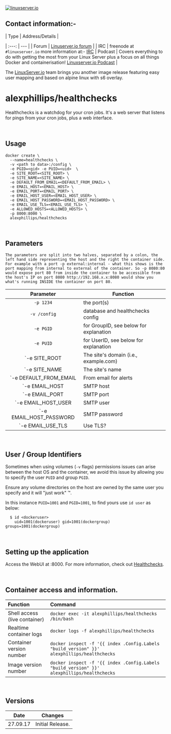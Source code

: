 [linuxserverurl]: https://linuxserver.io
[forumurl]: https://forum.linuxserver.io
[ircurl]: https://www.linuxserver.io/irc/
[podcasturl]: https://www.linuxserver.io/podcast/
[appurl]: www.example.com
[hub]: https://hub.docker.com/r/example/example/


[![linuxserver.io](https://raw.githubusercontent.com/linuxserver/docker-templates/master/linuxserver.io/img/linuxserver_medium.png?v=4&s=4000)][linuxserverurl]


## Contact information:-

| Type | Address/Details |


| :---: | --- |
| Forum | [Linuserver.io forum][forumurl] |
| IRC | freenode at `#linuxserver.io` more information at:- [IRC][ircurl]
| Podcast | Covers everything to do with getting the most from your Linux Server plus a focus on all things Docker and containerisation! [Linuxserver.io Podcast][podcasturl] |


The [LinuxServer.io][linuxserverurl] team brings you another image release featuring easy user mapping and based on alpine linux with s6 overlay.

# alexphillips/healthchecks

Healthchecks is a watchdog for your cron jobs. It's a web server that listens for pings from your cron jobs, plus a web interface.

&nbsp;

## Usage

```
docker create \
  --name=healthchecks \
  -v <path to data>:/config \
  -e PGID=<gid> -e PUID=<uid>  \
  -e SITE_ROOT=<SITE_ROOT> \
  -e SITE_NAME=<SITE_NAME> \
  -e DEFAULT_FROM_EMAIL=<DEFAULT_FROM_EMAIL> \
  -e EMAIL_HOST=<EMAIL_HOST> \
  -e EMAIL_PORT=<EMAIL_PORT> \
  -e EMAIL_HOST_USER=<EMAIL_HOST_USER> \
  -e EMAIL_HOST_PASSWORD=<EMAIL_HOST_PASSWORD> \
  -e EMAIL_USE_TLS=<EMAIL_USE_TLS> \
  -e ALLOWED_HOSTS=<ALLOWED_HOSTS> \
  -p 8000:8000 \
  alexphillips/healthchecks
```

&nbsp;

## Parameters

`The parameters are split into two halves, separated by a colon, the left hand side representing the host and the right the container side.
For example with a port -p external:internal - what this shows is the port mapping from internal to external of the container.
So -p 8080:80 would expose port 80 from inside the container to be accessible from the host's IP on port 8080
http://192.168.x.x:8080 would show you what's running INSIDE the container on port 80.`



| Parameter | Function |
| :---: | --- |
| `-p 1234` | the port(s) |
| `-v /config` | database and healthchecks config |
| `-e PGID` | for GroupID, see below for explanation |
| `-e PUID` | for UserID, see below for explanation |
| `-e SITE_ROOT | The site's domain (i.e., example.com) |
| `-e SITE_NAME | The site's name |
| `-e DEFAULT_FROM_EMAIL | From email for alerts |
| `-e EMAIL_HOST | SMTP host |
| `-e EMAIL_PORT | SMTP port |
| `-e EMAIL_HOST_USER | SMTP user |
| `-e EMAIL_HOST_PASSWORD | SMTP password |
| `-e EMAIL_USE_TLS | Use TLS? |

&nbsp;

## User / Group Identifiers

Sometimes when using volumes (`-v` flags) permissions issues can arise between the host OS and the container, we avoid this issue by allowing you to specify the user `PUID` and group `PGID`.

Ensure any volume directories on the host are owned by the same user you specify and it will "just work" &trade;.

In this instance `PUID=1001` and `PGID=1001`, to find yours use `id user` as below:

```
  $ id <dockeruser>
    uid=1001(dockeruser) gid=1001(dockergroup) groups=1001(dockergroup)
```

&nbsp;

## Setting up the application

Access the WebUI at <your-ip>:8000. For more information, check out [Healthchecks](https://github.com/healthchecks/healthchecks).


&nbsp;

## Container access and information.

| Function | Command |
| :--- | :--- |
| Shell access (live container) | `docker exec -it alexphillips/healthchecks /bin/bash` |
| Realtime container logs | `docker logs -f alexphillips/healthchecks` |
| Container version number | `docker inspect -f '{{ index .Config.Labels "build_version" }}' alexphillips/healthchecks` |
| Image version number |  `docker inspect -f '{{ index .Config.Labels "build_version" }}' alexphillips/healthchecks` |

&nbsp;

## Versions

|  Date | Changes |
| :---: | --- |
| 27.09.17 |  Initial Release. |
